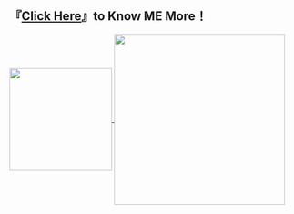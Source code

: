 
## 『[Click Here](https://mp333player.com)』to Know ME More！

<a href="https://wakatime.com/@JeanneWillis">
  <img height=180 align="center" src="https://github-readme-stats.vercel.app/api/wakatime?username=JeanneWillis&layout=compact&langs_count=8&card_width=220" />
</a>

<a href="https://github.com/liW-J">
  <img height=300 align="center" src="https://github-readme-stats.vercel.app/api/top-langs?username=liW-J&layout=donut&langs_count=6&card_width=330" />
</a>






